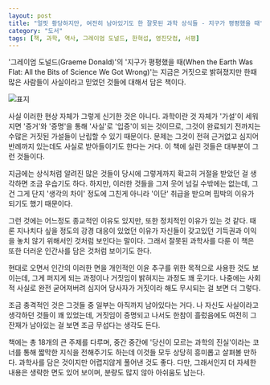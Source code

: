 ```yaml
---
layout: post
title: "얼핏 황당하지만, 여전히 남아있기도 한 잘못된 과학 상식들 - 지구가 평평했을 때"
category: "도서"
tags: [책, 과학, 역사, 그레이엄 도널드, 한혁섭, 영진닷컴, 서평]
---
```


'그레이엄 도널드(Graeme Donald)'의
'지구가 평평했을 때(When the Earth Was Flat: All the Bits of Science We Got Wrong)'는
지금은 거짓으로 밝혀졌지만 한때 많은 사람들이 사실이라고 믿었던 것들에 대해서 담은 책이다.

![표지](https://lh3.googleusercontent.com/X4NNu-f16Q3aD8XbDbS7XkMCjjaLX-VxcplmalltJm3kaopY7OB2Gyc7KsJRxsmg7OiEUga1zwkmrw=s480)

사실 이러한 현상 자체가 그렇게 신기한 것은 아니다.
과학이란 것 자체가 '가설'이 세워지면 '증거'와 '증명'을 통해 '사실'로 '입증'이 되는 것이므로,
그것이 완료되기 전까지는 수많은 거짓된 가설들이 난립할 수 있기 때문이다.
문제는 그것이 전혀 근거없고 심지어 반례까지 있는데도 사실로 받아들이기도 한다는 거다.
이 책에 실린 것들은 대부분이 그런 것들이다.

지금에는 상식처럼 알려진 많은 것들이
당시에 그렇게까지 확고히 거절을 받았던 걸 생각하면 조금 우습기도 하다.
하지만, 이러한 것들을 그저 웃어 넘길 수밖에는 없는데,
그건 그게 단지 '생각의 차이' 정도에 그친게 아니라
'이단' 취급을 받으며 핍박의 이유가 되기도 했기 때문이다.

그런 것에는 어느정도 종교적인 이유도 있지만,
또한 정치적인 이유가 있는 것 같다.
때론 지나치다 싶을 정도의 강경 대응이 있었던 이유가
자신들이 갖고있던 기득권과 이익을 놓치 않기 위해서인 것처럼 보인다는 말이다.
그래서 잘못된 과학사를 다룬 이 책은 또한 더러운 인간사를 담은 것처럼 보이기도 한다.

현대로 오면서 인간의 이러한 면을 개인적인 이윤 추구를 위한 목적으로 사용한 것도 보이는데,
그게 퍼지게 되는 과정이나 거짓임이 밝혀지는 과정도 꽤 웃기다.
나중에는 사회적 사실로 완전 굳어져버려
심지어 당사자가 거짓이라 해도 무시되는 걸 보면 더 그렇다.

조금 충격적인 것은 그것들 중 일부는 아직까지 남아있다는 거다.
나 자신도 사실이라고 생각하던 것들이 꽤 있었는데,
거짓임이 증명되고 나서도 한참이 흘렀음에도 여전히 그 잔재가 남아있는 걸 보면 조금 무섭다는 생각도 든다.

책에는 총 18개의 큰 주제를 다루며,
중간 중간에 '당신이 모르는 과학의 진실'이라는 코너를 통해 짧막한 지식을 전해주기도 하는데
이것들 모두 상당히 흥미롭고 살펴볼 만하다.
과학사를 담은 것이지만 어렵지않게 풀어낸 것도 좋다.
다만, 그래서인지 더 자세한 내용은 생략한 면도 있어 보이며,
분량도 많지 않아 아쉬움도 남는다.
